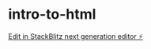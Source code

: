# intro-to-html

[Edit in StackBlitz next generation editor ⚡️](https://stackblitz.com/~/github.com/kimmiekins76/intro-to-html)